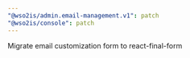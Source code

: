 ```yaml
---
"@wso2is/admin.email-management.v1": patch
"@wso2is/console": patch
---
```


Migrate email customization form to react-final-form
